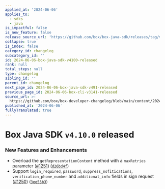 ```yaml
---
applied_at: '2024-06-06'
applies_to:
  - sdks
  - java
is_impactful: false
is_new_feature: false
release_source_url: 'https://github.com/box/box-java-sdk/releases/tag/v4.10.0'
collapse: true
is_index: false
category_id: changelog
subcategory_id: ''
id: 2024-06-06-box-java-sdk-v4100-released
rank: null
total_steps: null
type: changelog
sibling_id: ''
parent_id: changelog
next_page_id: 2024-06-06-box-java-sdk-v491-released
previous_page_id: 2024-06-06-box-cli-v3141-released
source_url: >-
  https://github.com/box/box-developer-changelog/blob/main/content/2024/06-06-box-java-sdk-v4100-released.md
published_at: '2024-06-06'
fullyTranslated: true
---
```

# Box Java SDK `v4.10.0` released

### New Features and Enhancements

* Overload the `getRepresentationContent` method with a `maxRetries` parameter ([#1251][1]) ([`d26bd4f`][2])
* Support `login_required`, `password`, `suppress_nofitications`, `verification_phone_number` and `additional_info` fields in sign request ([#1250][3]) ([`3ee55b3`][4])

[1]: https://github.com/box/box-java-sdk/issues/1251

[2]: https://github.com/box/box-java-sdk/commit/d26bd4f5a141150a372159bc3867abbbbdda1406

[3]: https://github.com/box/box-java-sdk/issues/1250

[4]: https://github.com/box/box-java-sdk/commit/3ee55b3613c5f5fa92cdd4a17c0cb3e2cc86a9a4

